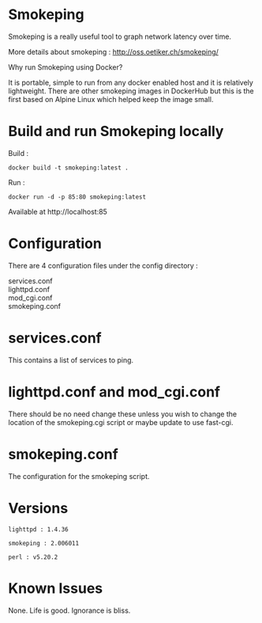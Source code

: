 # Smokeping

Smokeping is a really useful tool to graph network latency over time. 

More details about smokeping : http://oss.oetiker.ch/smokeping/

Why run Smokeping using Docker?

It is portable, simple to run from any docker enabled host and it is relatively lightweight.  There are other smokeping images in DockerHub but this is the first based on Alpine Linux which helped keep the image small.

# Build and run Smokeping locally 

Build :
```
docker build -t smokeping:latest .
```

Run : 
```
docker run -d -p 85:80 smokeping:latest
```

Available at http://localhost:85

# Configuration

There are 4 configuration files under the config directory :

services.conf  
lighttpd.conf  
mod_cgi.conf  
smokeping.conf

# services.conf

This contains a list of services to ping.

# lighttpd.conf and mod_cgi.conf

There should be no need change these unless you wish to change the location of the smokeping.cgi script or maybe update to use fast-cgi.

# smokeping.conf

The configuration for the smokeping script. 

# Versions
```
lighttpd : 1.4.36  

smokeping : 2.006011

perl : v5.20.2
```

# Known Issues

None.  Life is good. Ignorance is bliss.

